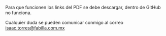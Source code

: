 Para que funcionen los links del PDF se debe descargar, dentro de GitHub no funciona.

Cualquier duda se pueden comunicar conmigo al correo isaac.torres@fabilla.com.mx
